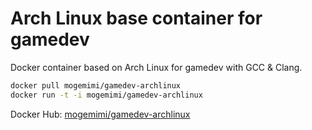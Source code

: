 # Arch Linux base container for gamedev

Docker container based on Arch Linux for gamedev with GCC & Clang.

```sh
docker pull mogemimi/gamedev-archlinux
docker run -t -i mogemimi/gamedev-archlinux
```

Docker Hub: [mogemimi/gamedev-archlinux](https://hub.docker.com/r/mogemimi/gamedev-archlinux/)
